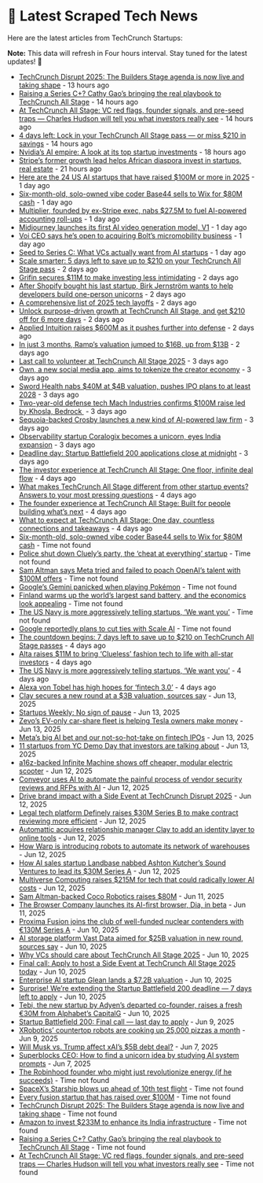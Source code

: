
# 📰 Latest Scraped Tech News

Here are the latest articles from TechCrunch Startups:

**Note:** This data will refresh in Four hours interval. Stay tuned for the latest updates! 🔄
- [TechCrunch Disrupt 2025: The Builders Stage agenda is now live and taking shape](https://techcrunch.com/2025/06/19/techcrunch-disrupt-2025-the-builders-stage-agenda-is-now-live-and-taking-shape/) - 13 hours ago
- [Raising a Series C+? Cathy Gao’s bringing the real playbook to TechCrunch All Stage](https://techcrunch.com/2025/06/19/raising-a-series-c-cathy-gaos-bringing-the-real-playbook-to-techcrunch-all-stage/) - 14 hours ago
- [At TechCrunch All Stage: VC red flags, founder signals, and pre-seed traps — Charles Hudson will tell you what investors really see](https://techcrunch.com/2025/06/19/at-techcrunch-all-stage-vc-red-flags-founder-signals-and-pre-seed-traps-charles-hudson-will-tell-you-what-investors-really-see/) - 14 hours ago
- [4 days left: Lock in your TechCrunch All Stage pass — or miss $210 in savings](https://techcrunch.com/2025/06/19/4-days-left-lock-in-your-techcrunch-all-stage-pass-or-miss-210-in-savings/) - 14 hours ago
- [Nvidia’s AI empire: A look at its top startup investments](https://techcrunch.com/2025/06/19/nvidias-ai-empire-a-look-at-its-top-startup-investments/) - 18 hours ago
- [Stripe’s former growth lead helps African diaspora invest in startups, real estate](https://techcrunch.com/2025/06/19/stripes-former-growth-lead-helps-african-diaspora-back-home/) - 21 hours ago
- [Here are the 24 US AI startups that have raised $100M or more in 2025](https://techcrunch.com/2025/06/18/here-are-the-24-us-ai-startups-that-have-raised-100m-or-more-in-2025/) - 1 day ago
- [Six-month-old, solo-owned vibe coder Base44 sells to Wix for $80M cash](https://techcrunch.com/2025/06/18/6-month-old-solo-owned-vibe-coder-base44-sells-to-wix-for-80m-cash/) - 1 day ago
- [Multiplier, founded by ex-Stripe exec, nabs $27.5M to fuel AI-powered accounting roll-ups](https://techcrunch.com/2025/06/18/multiplier-founded-by-ex-stripe-exec-nabs-27-5m-to-fuel-ai-powered-accounting-roll-ups/) - 1 day ago
- [Midjourney launches its first AI video generation model, V1](https://techcrunch.com/2025/06/18/midjourney-launches-its-first-ai-video-generation-model-v1/) - 1 day ago
- [Voi CEO says he’s open to acquiring Bolt’s micromobility business](https://techcrunch.com/2025/06/18/voi-ceo-says-hes-open-to-acquiring-bolts-micromobility-business/) - 1 day ago
- [Seed to Series C: What VCs actually want from AI startups](https://techcrunch.com/podcast/seed-to-series-c-what-vcs-actually-want-from-ai-startups/) - 1 day ago
- [Scale smarter: 5 days left to save up to $210 on your TechCrunch All Stage pass](https://techcrunch.com/2025/06/18/scale-smarter-5-days-left-to-save-up-to-210-on-your-techcrunch-all-stage-pass/) - 2 days ago
- [Grifin secures $11M to make investing less intimidating](https://techcrunch.com/2025/06/18/grifin-secures-11-million-to-make-investing-less-intimidating/) - 2 days ago
- [After Shopify bought his last startup, Birk Jernström wants to help developers build one-person unicorns](https://techcrunch.com/2025/06/17/after-shopify-bought-his-last-startup-birk-jernstrom-wants-to-help-developers-build-one-person-unicorns/) - 2 days ago
- [A comprehensive list of 2025 tech layoffs](https://techcrunch.com/2025/06/17/tech-layoffs-2025-list/) - 2 days ago
- [Unlock purpose-driven growth at TechCrunch All Stage, and get $210 off for 6 more days](https://techcrunch.com/2025/06/17/unlock-purpose-driven-growth-at-techcrunch-all-stage-and-get-210-off-for-6-more-days/) - 2 days ago
- [Applied Intuition raises $600M as it pushes further into defense](https://techcrunch.com/2025/06/17/applied-intuition-raises-600-million-as-it-pushes-further-into-defense/) - 2 days ago
- [In just 3 months, Ramp’s valuation jumped to $16B, up from $13B](https://techcrunch.com/2025/06/17/in-just-3-months-ramps-valuation-jumped-to-16b-up-from-13b/) - 2 days ago
- [Last call to volunteer at TechCrunch All Stage 2025](https://techcrunch.com/2025/06/17/last-call-to-volunteer-at-tc-all-stage-2025/) - 3 days ago
- [Own, a new social media app, aims to tokenize the creator economy](https://techcrunch.com/2025/06/17/own-a-new-social-media-app-aims-to-tokenize-the-creator-economy/) - 3 days ago
- [Sword Health nabs $40M at $4B valuation, pushes IPO plans to at least 2028](https://techcrunch.com/2025/06/17/sword-health-nabs-40m-at-4b-valuation-pushes-ipo-plans-to-at-least-2028/) - 3 days ago
- [Two-year-old defense tech Mach Industries confirms $100M raise led by Khosla, Bedrock ](https://techcrunch.com/2025/06/17/two-year-old-defense-tech-mach-industries-confirms-100m-raise-led-by-khosla-bedrock/) - 3 days ago
- [Sequoia-backed Crosby launches a new kind of AI-powered law firm](https://techcrunch.com/2025/06/17/sequoia-backed-crosby-launches-a-new-kind-of-ai-powered-law-firm/) - 3 days ago
- [Observability startup Coralogix becomes a unicorn, eyes India expansion](https://techcrunch.com/2025/06/17/observability-startup-coralogix-becomes-a-unicorn-eyes-india-expansion/) - 3 days ago
- [Deadline day: Startup Battlefield 200 applications close at midnight](https://techcrunch.com/2025/06/16/deadline-day-startup-battlefield-200-applications-close-at-midnight/) - 3 days ago
- [The investor experience at TechCrunch All Stage: One floor, infinite deal flow](https://techcrunch.com/2025/06/16/the-investor-experience-at-techcrunch-all-stage-one-floor-infinite-deal-flow/) - 4 days ago
- [What makes TechCrunch All Stage different from other startup events? Answers to your most pressing questions](https://techcrunch.com/2025/06/16/what-makes-techcrunch-all-stage-different-from-other-startup-events-answers-to-your-most-pressing-questions/) - 4 days ago
- [The founder experience at TechCrunch All Stage: Built for people building what’s next](https://techcrunch.com/2025/06/16/the-founder-experience-at-techcrunch-all-stage-built-for-people-building-whats-next/) - 4 days ago
- [What to expect at TechCrunch All Stage: One day, countless connections and takeaways](https://techcrunch.com/2025/06/16/what-to-expect-at-techcrunch-all-stage-one-day-countless-connections-and-takeaways/) - 4 days ago
- [Six-month-old, solo-owned vibe coder Base44 sells to Wix for $80M cash](https://techcrunch.com/2025/06/18/6-month-old-solo-owned-vibe-coder-base44-sells-to-wix-for-80m-cash/) - Time not found
- [Police shut down Cluely’s party, the ‘cheat at everything’ startup](https://techcrunch.com/2025/06/17/police-shut-down-cluelys-party-the-cheat-at-everything-startup/) - Time not found
- [Sam Altman says Meta tried and failed to poach OpenAI’s talent with $100M offers](https://techcrunch.com/2025/06/17/sam-altman-says-meta-tried-and-failed-to-poach-openais-talent-with-100m-offers/) - Time not found
- [Google’s Gemini panicked when playing Pokémon](https://techcrunch.com/2025/06/17/googles-gemini-panicked-when-playing-pokemon/) - Time not found
- [Finland warms up the world’s largest sand battery, and the economics look appealing](https://techcrunch.com/2025/06/16/finland-warms-up-the-worlds-largest-sand-battery-and-the-economics-look-appealing/) - Time not found
- [The US Navy is more aggressively telling startups, ‘We want you’](https://techcrunch.com/2025/06/15/the-u-s-navy-is-more-aggressively-telling-startups-we-want-you/) - Time not found
- [Google reportedly plans to cut ties with Scale AI](https://techcrunch.com/2025/06/14/google-reportedly-plans-to-cut-ties-with-scale-ai/) - Time not found
- [The countdown begins: 7 days left to save up to $210 on TechCrunch All Stage passes](https://techcrunch.com/2025/06/16/the-countdown-begins-7-days-left-to-save-up-to-210-on-techcrunch-all-stage-passes/) - 4 days ago
- [Alta raises $11M to bring ‘Clueless’ fashion tech to life with all-star investors](https://techcrunch.com/2025/06/16/alta-raises-11m-to-bring-clueless-fashion-tech-to-life-with-all-star-investors/) - 4 days ago
- [The US Navy is more aggressively telling startups, ‘We want you’](https://techcrunch.com/2025/06/15/the-u-s-navy-is-more-aggressively-telling-startups-we-want-you/) - 4 days ago
- [Alexa von Tobel has high hopes for ‘fintech 3.0’](https://techcrunch.com/2025/06/15/alexa-von-tobel-has-high-hopes-for-fintech-3-0/) - 4 days ago
- [Clay secures a new round at a $3B valuation, sources say](https://techcrunch.com/2025/06/13/clay-secures-a-new-round-at-a-3b-valuation-sources-say/) - Jun 13, 2025
- [Startups Weekly: No sign of pause](https://techcrunch.com/2025/06/13/startups-weekly-no-sign-of-pause/) - Jun 13, 2025
- [Zevo’s EV-only car-share fleet is helping Tesla owners make money](https://techcrunch.com/2025/06/13/zevos-ev-only-car-share-fleet-is-helping-tesla-owners-make-money/) - Jun 13, 2025
- [Meta’s big AI bet and our not-so-hot-take on fintech IPOs](https://techcrunch.com/podcast/metas-big-ai-bet-and-our-not-so-hot-take-on-fintech-ipos/) - Jun 13, 2025
- [11 startups from YC Demo Day that investors are talking about](https://techcrunch.com/2025/06/13/11-startups-from-yc-demo-day-that-investors-are-talking-about/) - Jun 13, 2025
- [a16z-backed Infinite Machine shows off cheaper, modular electric scooter](https://techcrunch.com/2025/06/12/a16z-backed-infinite-machine-shows-off-cheaper-modular-electric-scooter/) - Jun 12, 2025
- [Conveyor uses AI to automate the painful process of vendor security reviews and RFPs with AI](https://techcrunch.com/2025/06/12/conveyor-uses-ai-to-automate-the-painful-process-of-vendor-security-reviews-and-rfps-with-ai/) - Jun 12, 2025
- [Drive brand impact with a Side Event at TechCrunch Disrupt 2025](https://techcrunch.com/2025/06/12/drive-brand-impact-with-a-side-event-at-techcrunch-disrupt-2025/) - Jun 12, 2025
- [Legal tech platform Definely raises $30M Series B to make contract reviewing more efficient](https://techcrunch.com/2025/06/12/legal-tech-platform-definely-raises-30m-series-b-to-make-contract-reviewing-more-efficient/) - Jun 12, 2025
- [Automattic acquires relationship manager Clay to add an identity layer to online tools](https://techcrunch.com/2025/06/12/automattic-acquires-relationship-manager-clay-to-add-an-identity-layer-to-online-tools/) - Jun 12, 2025
- [How Warp is introducing robots to automate its network of warehouses](https://techcrunch.com/2025/06/12/how-warp-is-introducing-robots-to-automate-its-network-of-warehouses/) - Jun 12, 2025
- [How AI sales startup Landbase nabbed Ashton Kutcher’s Sound Ventures to lead its $30M Series A](https://techcrunch.com/2025/06/12/how-ai-sales-startup-landbase-nabbed-ashton-kutchers-sound-ventures-to-lead-its-30m-series-a/) - Jun 12, 2025
- [Multiverse Computing raises $215M for tech that could radically lower AI costs](https://techcrunch.com/2025/06/12/multiverse-computing-raises-215m-for-tech-that-could-radically-slim-ai-costs/) - Jun 12, 2025
- [Sam Altman-backed Coco Robotics raises $80M](https://techcrunch.com/2025/06/11/sam-altman-backed-coco-robotics-raises-80m/) - Jun 11, 2025
- [The Browser Company launches its AI-first browser, Dia, in beta](https://techcrunch.com/2025/06/11/the-browser-company-launches-its-ai-first-browser-dia-in-beta/) - Jun 11, 2025
- [Proxima Fusion joins the club of well-funded nuclear contenders with €130M Series A](https://techcrunch.com/2025/06/10/proxima-fusion-joins-the-club-of-well-funded-nuclear-contenders-with-e130m-series-a/) - Jun 10, 2025
- [AI storage platform Vast Data aimed for $25B valuation in new round, sources say](https://techcrunch.com/2025/06/10/ai-storage-platform-vast-data-aimed-for-25b-valuation-in-new-round-sources-say/) - Jun 10, 2025
- [Why VCs should care about TechCrunch All Stage 2025](https://techcrunch.com/2025/06/10/why-vcs-should-care-about-techcrunch-all-stage-2025/) - Jun 10, 2025
- [Final call: Apply to host a Side Event at TechCrunch All Stage 2025 today](https://techcrunch.com/2025/06/10/final-call-apply-to-host-a-side-event-at-techcrunch-all-stage-2025-today/) - Jun 10, 2025
- [Enterprise AI startup Glean lands a $7.2B valuation](https://techcrunch.com/2025/06/10/enterprise-ai-startup-glean-lands-a-7-2b-valuation/) - Jun 10, 2025
- [Surprise! We’re extending the Startup Battlefield 200 deadline — 7 days left to apply](https://techcrunch.com/2025/06/10/surprise-were-extending-the-startup-battlefield-200-deadline-7-days-left-to-apply/) - Jun 10, 2025
- [Tebi, the new startup by Adyen’s departed co-founder, raises a fresh €30M from Alphabet’s CapitalG](https://techcrunch.com/2025/06/10/tebi-the-new-startup-by-adyens-departed-cofounder-raises-a-fresh-30m-from-alphabets-capitalg/) - Jun 10, 2025
- [Startup Battlefield 200: Final call — last day to apply](https://techcrunch.com/2025/06/09/startup-battlefield-200-final-call-last-day-to-apply/) - Jun 9, 2025
- [XRobotics’ countertop robots are cooking up 25,000 pizzas a month](https://techcrunch.com/2025/06/09/xrobotics-countertop-robots-are-cooking-up-25000-pizzas-a-month/) - Jun 9, 2025
- [Will Musk vs. Trump affect xAI’s $5B debt deal?](https://techcrunch.com/2025/06/07/will-musk-vs-trump-affect-xais-5-billion-debt-deal/) - Jun 7, 2025
- [Superblocks CEO: How to find a unicorn idea by studying AI system prompts](https://techcrunch.com/2025/06/07/superblocks-ceo-how-to-find-a-unicorn-idea-by-studying-ai-system-prompts/) - Jun 7, 2025
- [The Robinhood founder who might just revolutionize energy (if he succeeds)](https://techcrunch.com/2025/06/19/the-robinhood-founder-who-might-just-revolutionize-energy-if-he-succeeds/) - Time not found
- [SpaceX’s Starship blows up ahead of 10th test flight](https://techcrunch.com/2025/06/19/spacexs-starship-blows-up-ahead-of-10th-test-flight/) - Time not found
- [Every fusion startup that has raised over $100M](https://techcrunch.com/2025/06/19/every-fusion-startup-that-has-raised-over-100m/) - Time not found
- [TechCrunch Disrupt 2025: The Builders Stage agenda is now live and taking shape](https://techcrunch.com/2025/06/19/techcrunch-disrupt-2025-the-builders-stage-agenda-is-now-live-and-taking-shape/) - Time not found
- [Amazon to invest $233M to enhance its India infrastructure](https://techcrunch.com/2025/06/19/amazon-to-invest-233m-to-enhance-its-india-infrastructure/) - Time not found
- [Raising a Series C+? Cathy Gao’s bringing the real playbook to TechCrunch All Stage](https://techcrunch.com/2025/06/19/raising-a-series-c-cathy-gaos-bringing-the-real-playbook-to-techcrunch-all-stage/) - Time not found
- [At TechCrunch All Stage: VC red flags, founder signals, and pre-seed traps — Charles Hudson will tell you what investors really see](https://techcrunch.com/2025/06/19/at-techcrunch-all-stage-vc-red-flags-founder-signals-and-pre-seed-traps-charles-hudson-will-tell-you-what-investors-really-see/) - Time not found